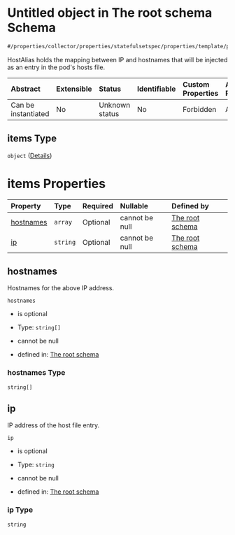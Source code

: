 # Untitled object in The root schema Schema

```txt
#/properties/collector/properties/statefulsetspec/properties/template/properties/spec/properties/hostAliases#/properties/collector/properties/statefulsetSpec/properties/template/properties/spec/properties/hostAliases/items
```

HostAlias holds the mapping between IP and hostnames that will be injected as an entry in the pod's hosts file.

| Abstract            | Extensible | Status         | Identifiable | Custom Properties | Additional Properties | Access Restrictions | Defined In                                                        |
| :------------------ | :--------- | :------------- | :----------- | :---------------- | :-------------------- | :------------------ | :---------------------------------------------------------------- |
| Can be instantiated | No         | Unknown status | No           | Forbidden         | Allowed               | none                | [values.schema.json\*](values.schema.json "open original schema") |

## items Type

`object` ([Details](values-properties-the-collector-schema-properties-statefulsetspec-properties-template-properties-spec-properties-hostaliases-items.md))

# items Properties

| Property                | Type     | Required | Nullable       | Defined by                                                                                                                                                                                                                                                                                                                                                                                                                          |
| :---------------------- | :------- | :------- | :------------- | :---------------------------------------------------------------------------------------------------------------------------------------------------------------------------------------------------------------------------------------------------------------------------------------------------------------------------------------------------------------------------------------------------------------------------------- |
| [hostnames](#hostnames) | `array`  | Optional | cannot be null | [The root schema](values-properties-the-collector-schema-properties-statefulsetspec-properties-template-properties-spec-properties-hostaliases-items-properties-hostnames.md "#/properties/collector/properties/statefulsetspec/properties/template/properties/spec/properties/hostAliases#/properties/collector/properties/statefulsetSpec/properties/template/properties/spec/properties/hostAliases/items/properties/hostnames") |
| [ip](#ip)               | `string` | Optional | cannot be null | [The root schema](values-properties-the-collector-schema-properties-statefulsetspec-properties-template-properties-spec-properties-hostaliases-items-properties-ip.md "#/properties/collector/properties/statefulsetspec/properties/template/properties/spec/properties/hostAliases#/properties/collector/properties/statefulsetSpec/properties/template/properties/spec/properties/hostAliases/items/properties/ip")               |

## hostnames

Hostnames for the above IP address.

`hostnames`

*   is optional

*   Type: `string[]`

*   cannot be null

*   defined in: [The root schema](values-properties-the-collector-schema-properties-statefulsetspec-properties-template-properties-spec-properties-hostaliases-items-properties-hostnames.md "#/properties/collector/properties/statefulsetspec/properties/template/properties/spec/properties/hostAliases#/properties/collector/properties/statefulsetSpec/properties/template/properties/spec/properties/hostAliases/items/properties/hostnames")

### hostnames Type

`string[]`

## ip

IP address of the host file entry.

`ip`

*   is optional

*   Type: `string`

*   cannot be null

*   defined in: [The root schema](values-properties-the-collector-schema-properties-statefulsetspec-properties-template-properties-spec-properties-hostaliases-items-properties-ip.md "#/properties/collector/properties/statefulsetspec/properties/template/properties/spec/properties/hostAliases#/properties/collector/properties/statefulsetSpec/properties/template/properties/spec/properties/hostAliases/items/properties/ip")

### ip Type

`string`
